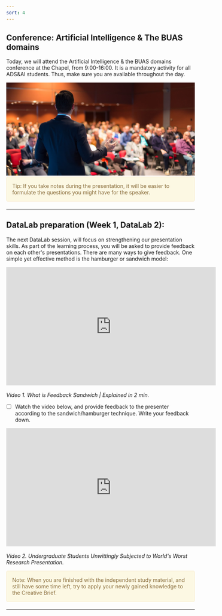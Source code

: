 ```yaml
---
sort: 4
---
```


## Conference: Artificial Intelligence & The BUAS domains

Today, we will attend the Artificial Intelligence & the BUAS domains conference at the Chapel, from 9:00-16:00. It is a mandatory activity for all ADS&AI students. Thus, make sure you are available throughout the day.

<img src="./images/Conference.jpg" alt="Conference" width="550"/>

<br>

<div style="padding: 15px; border: 1px solid transparent; border-color: transparent; margin-bottom: 20px; border-radius: 4px; color: #8a6d3b;; background-color: #fcf8e3; border-color: #faebcc;">
Tip: If you take notes during the presentation, it will be easier to formulate the questions you might have for the speaker.
</div>

***

## DataLab preparation (Week 1, DataLab 2):

The next DataLab session, will focus on strengthening our presentation skills. As part of the learning process, you will be asked to provide feedback on each other's presentations. There are many ways to give feedback. One simple yet effective method is the hamburger or sandwich model:

<iframe width="560" height="315" src="https://www.youtube-nocookie.com/embed/hDNde-Eub_A" title="YouTube video player" frameborder="0" allow="accelerometer; autoplay; clipboard-write; encrypted-media; gyroscope; picture-in-picture" allowfullscreen></iframe>

*Video 1. What is Feedback Sandwich | Explained in 2 min.*

- [ ] Watch the video below, and provide feedback to the presenter according to the sandwich/hamburger technique. Write your feedback down.

<iframe width="560" height="315" src="https://www.youtube-nocookie.com/embed/nSGqp4-bZQY" title="YouTube video player" frameborder="0" allow="accelerometer; autoplay; clipboard-write; encrypted-media; gyroscope; picture-in-picture" allowfullscreen></iframe>

*Video 2. Undergraduate Students Unwittingly Subjected to World's Worst Research Presentation.*

<div style="padding: 15px; border: 1px solid transparent; border-color: transparent; margin-bottom: 20px; border-radius: 4px; color: #8a6d3b;; background-color: #fcf8e3; border-color: #faebcc;">
Note: When you are finished with the independent study material, and still have some time left, try to apply your newly gained knowledge to the Creative Brief.
</div> 

***
